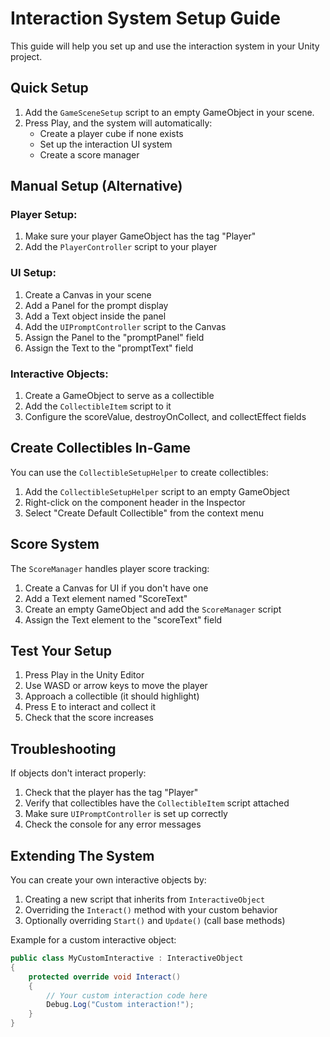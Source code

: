 # Interaction System Setup Guide

This guide will help you set up and use the interaction system in your Unity project.

## Quick Setup

1. Add the `GameSceneSetup` script to an empty GameObject in your scene.
2. Press Play, and the system will automatically:
   - Create a player cube if none exists
   - Set up the interaction UI system
   - Create a score manager

## Manual Setup (Alternative)

### Player Setup:
1. Make sure your player GameObject has the tag "Player"
2. Add the `PlayerController` script to your player

### UI Setup:
1. Create a Canvas in your scene
2. Add a Panel for the prompt display
3. Add a Text object inside the panel
4. Add the `UIPromptController` script to the Canvas
5. Assign the Panel to the "promptPanel" field
6. Assign the Text to the "promptText" field

### Interactive Objects:
1. Create a GameObject to serve as a collectible
2. Add the `CollectibleItem` script to it
3. Configure the scoreValue, destroyOnCollect, and collectEffect fields

## Create Collectibles In-Game

You can use the `CollectibleSetupHelper` to create collectibles:

1. Add the `CollectibleSetupHelper` script to an empty GameObject
2. Right-click on the component header in the Inspector
3. Select "Create Default Collectible" from the context menu

## Score System

The `ScoreManager` handles player score tracking:

1. Create a Canvas for UI if you don't have one
2. Add a Text element named "ScoreText"
3. Create an empty GameObject and add the `ScoreManager` script
4. Assign the Text element to the "scoreText" field

## Test Your Setup

1. Press Play in the Unity Editor
2. Use WASD or arrow keys to move the player
3. Approach a collectible (it should highlight)
4. Press E to interact and collect it
5. Check that the score increases

## Troubleshooting

If objects don't interact properly:
1. Check that the player has the tag "Player"
2. Verify that collectibles have the `CollectibleItem` script attached
3. Make sure `UIPromptController` is set up correctly
4. Check the console for any error messages

## Extending The System

You can create your own interactive objects by:
1. Creating a new script that inherits from `InteractiveObject`
2. Overriding the `Interact()` method with your custom behavior
3. Optionally overriding `Start()` and `Update()` (call base methods)

Example for a custom interactive object:

```csharp
public class MyCustomInteractive : InteractiveObject
{
    protected override void Interact()
    {
        // Your custom interaction code here
        Debug.Log("Custom interaction!");
    }
}
```
